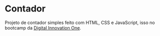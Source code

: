 # Contador
Projeto de contador simples feito com HTML, CSS e JavaScript, isso no bootcamp da [Digital Innovation One](dio.me).


